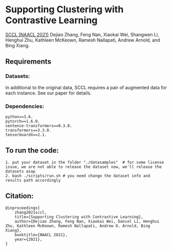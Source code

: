 # Supporting Clustering with Contrastive Learning
[SCCL (NAACL 2021)](https://www.aclweb.org/anthology/2021.naacl-main.427.pdf) 
Dejiao Zhang, Feng Nan, Xiaokai Wei, Shangwen Li, Henghui Zhu,
Kathleen McKeown, Ramesh Nallapati, Andrew Arnold, and Bing Xiang. 


## Requirements

### Datasets:
  In additional to the original data, SCCL requires a pair of augmented data for each 
instance. See our paper for details. 

### Dependencies:
    python==3.6. 
    pytorch==1.6.0. 
    sentence-transformers==0.3.8. 
    transformers==3.3.0. 
    tensorboardX==2.1.  

## To run the code:
    1. put your dataset in the folder "./datasamples"  # for some license issue, we are not able to release the dataset now, we'll release the datasets asap
    2. bash ./scripts/run.sh # you need change the dataset info and results path accordingly


## Citation:
    @inproceedings{
		zhang2021sccl,
		title={Supporting Clustering with Contrastive Learning},
		author={Dejiao Zhang, Feng Nan, Xiaokai Wei, Daniel Li, Henghui Zhu, Kathleen McKeown, Ramesh Nallapati, Andrew O. Arnold, Bing Xiang},
		booktitle={NAACL 2021},
		year={2021},
	}